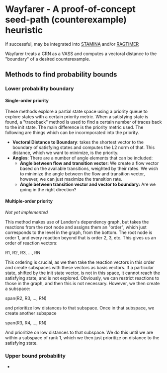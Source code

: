 # Wayfarer - A proof-of-concept seed-path (counterexample) heuristic

If successful, may be integrated into [STAMINA](https://github.com/fluentverification/stamina-storm) and/or [RAGTIMER](https://github.com/fluentverification/ragtimer)

Wayfarer treats a CRN as a VASS and computes a vectoral distance to the "boundary" of a desired counterexample.

## Methods to find probability bounds

### Lower probability boundary

#### Single-order priority

These methods explore a partial state space using a priority queue to explore states with a certain priority metric. When a satisfying state is found, a "traceback" method is used to find a certain  number of traces back to the init state. The main difference is the priority metric used. The following are things which can be incormporated into the priority.

- **Vectoral Distance to Boundary**: takes the shortest vector to the boundary of satisfying states and computes the L2 norm of that. This distance, which we want to minimize, is the priority.
- **Angles**: There are a number of angle elements that can be included:
	+ **Angle between flow and transition vector:** We create a flow vector based on the available transitions, weighted by their rates. We wish to minimize the angle between the flow and transition vector, however, we can just maximize the transition rate.
	+ **Angle between transition vector and vector to boundary:** Are we going in the right direction?

#### Multiple-order priority

*Not yet implemented*

This method makes use of Landon's dependency graph, but takes the reactions from the root node and assigns them an "order", which just corresponds to the level in the graph, from the bottom. The root node is order 1, and every reaction beyond that is order 2, 3, etc. This gives us an order of reaction vectors:

R1, R2, R3, ..., RN

This ordering is crucial, as we then take the reaction vectors in this order and create subspaces with these vectors as basis vectors. If a particular state, shifted by the init state vector, is not in this space, it cannot reach the satisfying state, and is not explored. Obviously, we can restrict reactions to those in the graph, and then this is not necessary. However, we then create a subspace:

span(R2, R3, ..., RN)

and prioritize low distances to that subspace. Once in that subspace, we create another subspace

span(R3, R4, ..., RN)

And prioritize on low distances to that subspace. We do this until we are within a subspace of rank 1, which we then just prioritize on distance to the satisfying state.

### Upper bound probability

-
